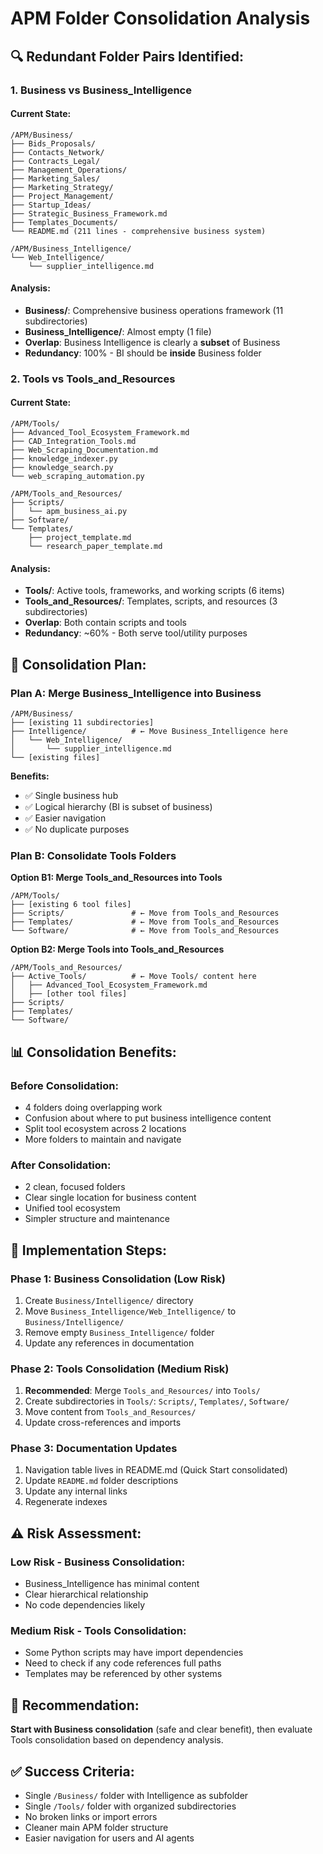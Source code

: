 # APM Folder Consolidation Analysis

## 🔍 **Redundant Folder Pairs Identified:**

### **1. Business vs Business_Intelligence**

#### **Current State:**
```
/APM/Business/
├── Bids_Proposals/
├── Contacts_Network/
├── Contracts_Legal/
├── Management_Operations/
├── Marketing_Sales/
├── Marketing_Strategy/
├── Project_Management/
├── Startup_Ideas/
├── Strategic_Business_Framework.md
├── Templates_Documents/
└── README.md (211 lines - comprehensive business system)

/APM/Business_Intelligence/
└── Web_Intelligence/
    └── supplier_intelligence.md
```

#### **Analysis:**
- **Business/**: Comprehensive business operations framework (11 subdirectories)
- **Business_Intelligence/**: Almost empty (1 file)
- **Overlap**: Business Intelligence is clearly a **subset** of Business
- **Redundancy**: 100% - BI should be **inside** Business folder

### **2. Tools vs Tools_and_Resources**

#### **Current State:**
```
/APM/Tools/
├── Advanced_Tool_Ecosystem_Framework.md
├── CAD_Integration_Tools.md
├── Web_Scraping_Documentation.md
├── knowledge_indexer.py
├── knowledge_search.py
└── web_scraping_automation.py

/APM/Tools_and_Resources/
├── Scripts/
│   └── apm_business_ai.py
├── Software/
└── Templates/
    ├── project_template.md
    └── research_paper_template.md
```

#### **Analysis:**
- **Tools/**: Active tools, frameworks, and working scripts (6 items)
- **Tools_and_Resources/**: Templates, scripts, and resources (3 subdirectories)
- **Overlap**: Both contain scripts and tools
- **Redundancy**: ~60% - Both serve tool/utility purposes

## 🎯 **Consolidation Plan:**

### **Plan A: Merge Business_Intelligence into Business**
```
/APM/Business/
├── [existing 11 subdirectories]
├── Intelligence/          # ← Move Business_Intelligence here
│   └── Web_Intelligence/
│       └── supplier_intelligence.md
└── [existing files]
```

**Benefits:**
- ✅ Single business hub
- ✅ Logical hierarchy (BI is subset of business)
- ✅ Easier navigation
- ✅ No duplicate purposes

### **Plan B: Consolidate Tools Folders**

**Option B1: Merge Tools_and_Resources into Tools**
```
/APM/Tools/
├── [existing 6 tool files]
├── Scripts/               # ← Move from Tools_and_Resources
├── Templates/             # ← Move from Tools_and_Resources  
└── Software/              # ← Move from Tools_and_Resources
```

**Option B2: Merge Tools into Tools_and_Resources** 
```
/APM/Tools_and_Resources/
├── Active_Tools/          # ← Move Tools/ content here
│   ├── Advanced_Tool_Ecosystem_Framework.md
│   ├── [other tool files]
├── Scripts/
├── Templates/
└── Software/
```

## 📊 **Consolidation Benefits:**

### **Before Consolidation:**
- 4 folders doing overlapping work
- Confusion about where to put business intelligence content
- Split tool ecosystem across 2 locations
- More folders to maintain and navigate

### **After Consolidation:**
- 2 clean, focused folders
- Clear single location for business content
- Unified tool ecosystem
- Simpler structure and maintenance

## 🚀 **Implementation Steps:**

### **Phase 1: Business Consolidation (Low Risk)**
1. Create `Business/Intelligence/` directory
2. Move `Business_Intelligence/Web_Intelligence/` to `Business/Intelligence/`
3. Remove empty `Business_Intelligence/` folder
4. Update any references in documentation

### **Phase 2: Tools Consolidation (Medium Risk)**
1. **Recommended**: Merge `Tools_and_Resources/` into `Tools/`
2. Create subdirectories in `Tools/`: `Scripts/`, `Templates/`, `Software/`
3. Move content from `Tools_and_Resources/`
4. Update cross-references and imports

### **Phase 3: Documentation Updates**
1. Navigation table lives in README.md (Quick Start consolidated)
2. Update `README.md` folder descriptions
3. Update any internal links
4. Regenerate indexes

## ⚠️ **Risk Assessment:**

### **Low Risk - Business Consolidation:**
- Business_Intelligence has minimal content
- Clear hierarchical relationship
- No code dependencies likely

### **Medium Risk - Tools Consolidation:**
- Some Python scripts may have import dependencies
- Need to check if any code references full paths
- Templates may be referenced by other systems

## 🎯 **Recommendation:**

**Start with Business consolidation** (safe and clear benefit), then evaluate Tools consolidation based on dependency analysis.

## ✅ **Success Criteria:**
- Single `/Business/` folder with Intelligence as subfolder
- Single `/Tools/` folder with organized subdirectories
- No broken links or import errors
- Cleaner main APM folder structure
- Easier navigation for users and AI agents